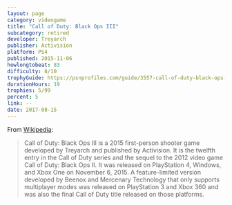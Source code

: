 ```yaml
---
layout: page
category: videogame
title: "Call of Duty: Black Ops III"
subcategory: retired
developer: Treyarch
publisher: Activision
platform: PS4
published: 2015-11-06
howlongtobeat: 83
difficulty: 8/10
trophyGuide: https://psnprofiles.com/guide/3557-call-of-duty-black-ops-iii-trophy-guide
durationHours: 19
trophies: 5/99
percent: 5
link: --
date: 2017-08-15
---
```


From [Wikipedia](https://en.wikipedia.org/wiki/Call_of_Duty:_Black_Ops_III):

> Call of Duty: Black Ops III is a 2015 first-person shooter game developed by Treyarch and published by Activision. It is the twelfth entry in the Call of Duty series and the sequel to the 2012 video game Call of Duty: Black Ops II. It was released on PlayStation 4, Windows, and Xbox One on November 6, 2015. A feature-limited version developed by Beenox and Mercenary Technology that only supports multiplayer modes was released on PlayStation 3 and Xbox 360 and was also the final Call of Duty title released on those platforms.
